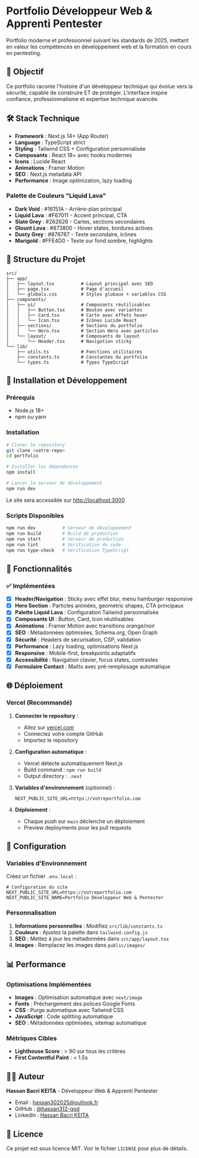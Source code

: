 # Portfolio Développeur Web & Apprenti Pentester

Portfolio moderne et professionnel suivant les standards de 2025, mettant en valeur les compétences en développement web et la formation en cours en pentesting.

## 🎯 Objectif

Ce portfolio raconte l'histoire d'un développeur technique qui évolue vers la sécurité, capable de construire ET de protéger. L'interface inspire confiance, professionnalisme et expertise technique avancée.

## 🛠 Stack Technique

- **Framework** : Next.js 14+ (App Router)
- **Language** : TypeScript strict
- **Styling** : Tailwind CSS + Configuration personnalisée
- **Composants** : React 18+ avec hooks modernes
- **Icons** : Lucide React
- **Animations** : Framer Motion
- **SEO** : Next.js metadata API
- **Performance** : Image optimization, lazy loading

### Palette de Couleurs "Liquid Lava"

- **Dark Void** : #16151A - Arrière-plan principal
- **Liquid Lava** : #F67011 - Accent principal, CTA
- **Slate Grey** : #262626 - Cartes, sections secondaires
- **Glount Lova** : #873800 - Hover states, bordures actives
- **Dusty Grey** : #878787 - Texte secondaire, icônes
- **Marigold** : #FFE4D0 - Texte sur fond sombre, highlights

## 📐 Structure du Projet

```
src/
├── app/
│   ├── layout.tsx          # Layout principal avec SEO
│   ├── page.tsx            # Page d'accueil
│   └── globals.css         # Styles globaux + variables CSS
├── components/
│   ├── ui/                 # Composants réutilisables
│   │   ├── Button.tsx      # Bouton avec variantes
│   │   ├── Card.tsx        # Carte avec effets hover
│   │   └── Icon.tsx        # Icônes Lucide React
│   ├── sections/           # Sections du portfolio
│   │   └── Hero.tsx        # Section Hero avec particles
│   └── layout/             # Composants de layout
│       └── Header.tsx      # Navigation sticky
└── lib/
    ├── utils.ts            # Fonctions utilitaires
    ├── constants.ts        # Constantes du portfolio
    └── types.ts            # Types TypeScript
```

## 🚀 Installation et Développement

### Prérequis

- Node.js 18+ 
- npm ou yarn

### Installation

```bash
# Cloner le repository
git clone <votre-repo>
cd portfolio

# Installer les dépendances
npm install

# Lancer le serveur de développement
npm run dev
```

Le site sera accessible sur [http://localhost:3000](http://localhost:3000)

### Scripts Disponibles

```bash
npm run dev          # Serveur de développement
npm run build        # Build de production
npm run start        # Serveur de production
npm run lint         # Vérification du code
npm run type-check   # Vérification TypeScript
```

## 🎨 Fonctionnalités

### ✅ Implémentées

- [x] **Header/Navigation** : Sticky avec effet blur, menu hamburger responsive
- [x] **Hero Section** : Particles animées, geometric shapes, CTA principaux
- [x] **Palette Liquid Lava** : Configuration Tailwind personnalisée
- [x] **Composants UI** : Button, Card, Icon réutilisables
- [x] **Animations** : Framer Motion avec transitions orange/noir
- [x] **SEO** : Métadonnées optimisées, Schema.org, Open Graph
- [x] **Sécurité** : Headers de sécurisation, CSP, validation
- [x] **Performance** : Lazy loading, optimisations Next.js
- [x] **Responsive** : Mobile-first, breakpoints adaptatifs
- [x] **Accessibilité** : Navigation clavier, focus states, contrastes
- [x] **Formulaire Contact** : Mailto avec pré-remplissage automatique

## 🌐 Déploiement

### Vercel (Recommandé)

1. **Connecter le repository** :
   - Allez sur [vercel.com](https://vercel.com)
   - Connectez votre compte GitHub
   - Importez le repository

2. **Configuration automatique** :
   - Vercel détecte automatiquement Next.js
   - Build command : `npm run build`
   - Output directory : `.next`

3. **Variables d'environnement** (optionnel) :
   ```env
   NEXT_PUBLIC_SITE_URL=https://votreportfolio.com
   ```

4. **Déploiement** :
   - Chaque push sur `main` déclenche un déploiement
   - Preview deployments pour les pull requests

## 🔧 Configuration

### Variables d'Environnement

Créez un fichier `.env.local` :

```env
# Configuration du site
NEXT_PUBLIC_SITE_URL=https://votreportfolio.com
NEXT_PUBLIC_SITE_NAME=Portfolio Développeur Web & Pentester
```

### Personnalisation

1. **Informations personnelles** : Modifiez `src/lib/constants.ts`
2. **Couleurs** : Ajustez la palette dans `tailwind.config.js`
3. **SEO** : Mettez à jour les métadonnées dans `src/app/layout.tsx`
4. **Images** : Remplacez les images dans `public/images/`

## 📊 Performance

### Optimisations Implémentées

- **Images** : Optimisation automatique avec `next/image`
- **Fonts** : Préchargement des polices Google Fonts
- **CSS** : Purge automatique avec Tailwind CSS
- **JavaScript** : Code splitting automatique
- **SEO** : Métadonnées optimisées, sitemap automatique

### Métriques Cibles

- **Lighthouse Score** : > 90 sur tous les critères
- **First Contentful Paint** : < 1.5s

## 👨‍💻 Auteur

**Hassan Bacri KEITA** - Développeur Web & Apprenti Pentester

- Email : hassan302025@outlook.fr
- GitHub : [@hassan312-god](https://github.com/hassan312-god)
- LinkedIn : [Hassan Bacri KEITA](https://linkedin.com/in/hassanbacri)

## 📄 Licence

Ce projet est sous licence MIT. Voir le fichier `LICENSE` pour plus de détails.
